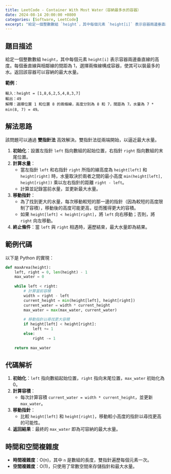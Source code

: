 ```yaml
---
title: LeetCode - Container With Most Water（容納最多水的容器）
date: 2024-08-14 20:00:00 +0800
categories: [Software, LeetCode]
excerpt: "給定一個整數數組 `height`，其中每個元素 `height[i]` 表示容器兩邊垂直線的高度。每個垂直線與相鄰線的間距為 1，選擇兩條線構成容器，使其可以裝最多的水。返回該容器可以容納的最大水量"
---
```


## 題目描述
給定一個整數數組 `height`，其中每個元素 `height[i]` 表示容器兩邊垂直線的高度。每個垂直線與相鄰線的間距為 1，選擇兩條線構成容器，使其可以裝最多的水。返回該容器可以容納的最大水量。

**範例**：

```
輸入：height = [1,8,6,2,5,4,8,3,7]
輸出：49
解釋：選擇位置 1 和位置 8 的兩條線，高度分別為 8 和 7，間距為 7。水量為 7 * min(8, 7) = 49。
```

## 解法思路
該問題可以通過 **雙指針法** 高效解決。雙指針法從兩端開始，以逼近最大水量。

1. **初始化**：設置左指針 `left` 指向數組的起始位置，右指針 `right` 指向數組的末尾位置。
2. **計算水量**：
   - 當左指針 `left` 和右指針 `right` 所指的線高度為 `height[left]` 和 `height[right]` 時，水量取決於兩者之間的最小高度 `min(height[left], height[right])` 乘以左右指針的距離 `right - left`。
   - 計算並記錄當前水量，並更新最大水量。
3. **移動指針**：
   - 為了找到更大的水量，每次移動較短的那一邊的指針（因為較短的高度限制了容積），移動後的高度可能更高，從而獲得更大的容積。
   - 如果 `height[left] < height[right]`，將 `left` 向右移動；否則，將 `right` 向左移動。
4. **終止條件**：當 `left` 與 `right` 相遇時，遍歷結束，最大水量即為結果。

## 範例代碼

以下是 Python 的實現：

```python
def maxArea(height):
    left, right = 0, len(height) - 1
    max_water = 0
    
    while left < right:
        # 計算當前容積
        width = right - left
        current_height = min(height[left], height[right])
        current_water = width * current_height
        max_water = max(max_water, current_water)
        
        # 移動指針以尋找更大容積
        if height[left] < height[right]:
            left += 1
        else:
            right -= 1
    
    return max_water
```

## 代碼解析
1. **初始化**：`left` 指向數組起始位置，`right` 指向末尾位置，`max_water` 初始化為 0。
2. **計算容積**：
   - 每次計算容積 `current_water = width * current_height`，並更新 `max_water`。
3. **移動指針**：
   - 比較 `height[left]` 和 `height[right]`，移動較小高度的指針以尋找更高的可能性。
4. **返回結果**：最終的 `max_water` 即為可容納的最大水量。

## 時間和空間複雜度
- **時間複雜度**：O(n)，其中 `n` 是數組的長度，雙指針遍歷每個元素一次。
- **空間複雜度**：O(1)，只使用了常數空間來存儲指針和最大水量。
